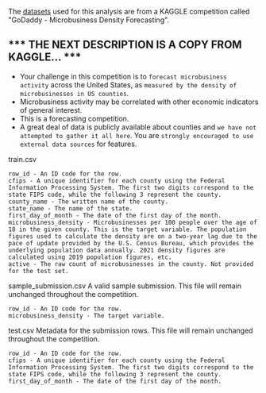 The [datasets](https://www.kaggle.com/competitions/godaddy-microbusiness-density-forecasting/data) used for this analysis are from a KAGGLE competition called "GoDaddy - Microbusiness Density Forecasting".

## *** THE NEXT DESCRIPTION IS A COPY FROM KAGGLE... ***

- Your challenge in this competition is to `forecast microbusiness activity` across the United States, as `measured by the density of microbusinesses in US counties`.
- Microbusiness activity may be correlated with other economic indicators of general interest.
- This is a forecasting competition.
- A great deal of data is publicly available about counties and `we have not attempted to gather it all here`. You are `strongly encouraged to use external data sources` for features.

train.csv

    row_id - An ID code for the row.
    cfips - A unique identifier for each county using the Federal Information Processing System. The first two digits correspond to the state FIPS code, while the following 3 represent the county.
    county_name - The written name of the county.
    state_name - The name of the state.
    first_day_of_month - The date of the first day of the month.
    microbusiness_density - Microbusinesses per 100 people over the age of 18 in the given county. This is the target variable. The population figures used to calculate the density are on a two-year lag due to the pace of update provided by the U.S. Census Bureau, which provides the underlying population data annually. 2021 density figures are calculated using 2019 population figures, etc.
    active - The raw count of microbusinesses in the county. Not provided for the test set.

sample_submission.csv A valid sample submission. This file will remain unchanged throughout the competition.

    row_id - An ID code for the row.
    microbusiness_density - The target variable.

test.csv Metadata for the submission rows. This file will remain unchanged throughout the competition.

    row_id - An ID code for the row.
    cfips - A unique identifier for each county using the Federal Information Processing System. The first two digits correspond to the state FIPS code, while the following 3 represent the county.
    first_day_of_month - The date of the first day of the month.
